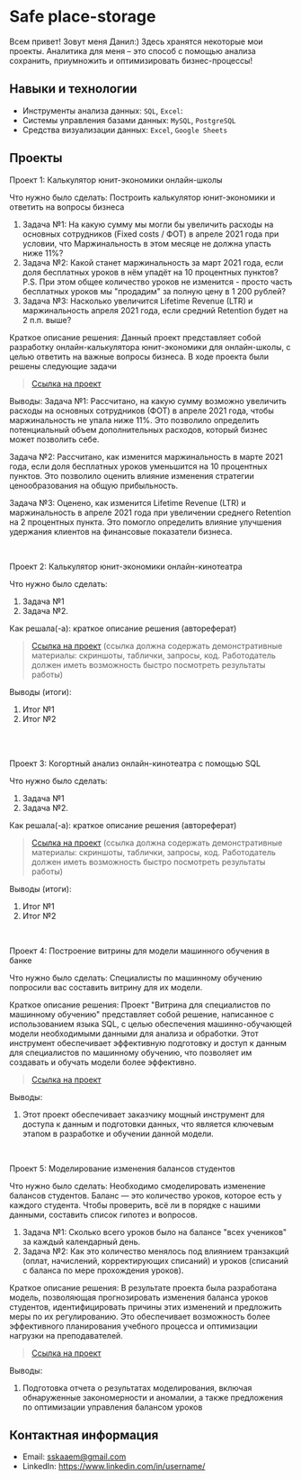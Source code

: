 # Safe place-storage
Всем привет! Зовут меня Данил:) Здесь хранятся некоторые мои проекты. Аналитика для меня – это способ с помощью анализа сохранить, приумножить и оптимизировать бизнес-процессы! 
## Навыки и технологии
- Инструменты анализа данных: ``SQL``, ``Excel``:  
- Системы управления базами данных: ``MySQL``, ``PostgreSQL``
- Средства визуализации данных: ``Excel``, ``Google Sheets``



## Проекты
<p> Проект 1: Калькулятор юнит-экономики онлайн-школы</p>
<p>Что нужно было сделать: Построить калькулятор юнит-экономики и ответить на вопросы бизнеса <p>
<ol>
  <li>Задача №1: На какую сумму мы могли бы увеличить расходы на основных сотрудников (Fixed costs / ФОТ) в апреле 2021 года  при условии, что Маржинальность в этом месяце не должна упасть ниже 11%?</li>
  <li>Задача №2: Какой станет маржинальность за март 2021 года, если доля бесплатных уроков в нём упадёт на 10 процентных пунктов? P.S. При этом общее количество уроков не изменится - просто часть бесплатных уроков мы "продадим" за полную цену в 1 200 рублей?</li>
  <li>Задача №3: Насколько увеличится Lifetime Revenue (LTR) и маржинальность апреля 2021 года, если средний Retention будет на 2 п.п. выше?</li>
</ol>

<p>Краткое описание решения: Данный проект представляет собой разработку онлайн-калькулятора юнит-экономики для онлайн-школы, с целью ответить на важные вопросы бизнеса. В ходе проекта были решены следующие задачи<p>


> <a href="https://docs.google.com/spreadsheets/d/1sxT2q_fEVvyiQb4PdNcVz2hCR_ZQz3MC/edit?usp=drive_link&ouid=115739838897832064564&rtpof=true&sd=true">Ссылка на проект</a>
  
<p> Выводы: 
Задача №1: Рассчитано, на какую сумму возможно увеличить расходы на основных сотрудников (ФОТ) в апреле 2021 года, чтобы маржинальность не упала ниже 11%. Это позволило определить потенциальный объем дополнительных расходов, который бизнес может позволить себе.

Задача №2: Рассчитано, как изменится маржинальность в марте 2021 года, если доля бесплатных уроков уменьшится на 10 процентных пунктов. Это позволило оценить влияние изменения стратегии ценообразования на общую прибыльность.

Задача №3: Оценено, как изменится Lifetime Revenue (LTR) и маржинальность в апреле 2021 года при увеличении среднего Retention на 2 процентных пункта. Это помогло определить влияние улучшения удержания клиентов на финансовые показатели бизнеса.<p>
<ol>
</ol>
<br> 

<p> Проект 2: Калькулятор юнит-экономики онлайн-кинотеатра</p>
<p>Что нужно было сделать:<p>
<ol>
  <li>Задача №1</li>
  <li>Задача №2.</li>
</ol>

<p>Как решала(-а): краткое описание решения (автореферат)<p>

> <a href="https://drive.google.com/drive/folders/11HcEeqniyrCMjuwHZ0GLysX0A2SEv-_x">Ссылка на проект</a>
 (ссылка должна содержать демонстративные материалы: скриншоты, таблички, запросы, код. Работодатель должен иметь возможность быстро посмотреть результаты работы)
 
<p>Выводы (итоги):<p>
<ol>
  <li>Итог №1</li>
  <li>Итог №2</li>
</ol>
<br> 

<br> 
<p> Проект 3: Когортный анализ онлайн-кинотеатра с помощью SQL</p>
<p>Что нужно было сделать:<p>
<ol>
  <li>Задача №1</li>
  <li>Задача №2.</li>
</ol>

<p>Как решала(-а): краткое описание решения (автореферат)<p>
  
> <a href="https://drive.google.com/drive/folders/1wdD-mfSeIsHWgrMLJz8Tv_ClAuP_EAOQ?usp=sharing">Ссылка на проект</a>
(ссылка должна содержать демонстративные материалы: скриншоты, таблички, запросы, код. Работодатель должен иметь возможность быстро посмотреть результаты работы)

  <p>Выводы (итоги):<p>
<ol>
  <li>Итог №1</li>
  <li>Итог №2</li>
</ol>

<br> 
<p>Проект 4: Построение витрины для модели машинного обучения в банке </p> 
<p>Что нужно было сделать: Специалисты по машинному обучению попросили вас составить витрину для их модели.<p>
  
<p>Краткое описание решения: Проект "Витрина для специалистов по машинному обучению" представляет собой решение, написанное с использованием языка SQL, с целью обеспечения машинно-обучающей модели необходимыми данными для анализа и обработки. Этот инструмент обеспечивает эффективную подготовку и доступ к данным для специалистов по машинному обучению, что позволяет им создавать и обучать модели более эффективно. <p>

> <a href="https://docs.google.com/spreadsheets/d/1N7za1OKxMamXknpyEy-AoJ7ZbzHxJZkZ/edit?usp=drive_link&ouid=115739838897832064564&rtpof=true&sd=true">Ссылка на проект</a>
  
 <p>Выводы:<p>
<ol>
  <li>Этот проект обеспечивает заказчику мощный инструмент для доступа к данным и подготовки данных, что является ключевым этапом в разработке и обучении данной модели.</li>
</ol>
<br> 


<p>Проект 5: Моделирование изменения балансов студентов</p> 
<p>Что нужно было сделать:  Необходимо смоделировать изменение балансов студентов. Баланс — это количество уроков, которое есть у каждого студента. 
Чтобы проверить, всё ли в порядке с нашими данными, составить список гипотез и вопросов. <p>
<ol>
  <li>Задача №1: Сколько всего уроков было на балансе "всех учеников" за каждый календарный день.</li>
  <li>Задача №2: Как это количество менялось под влиянием транзакций (оплат, начислений, корректирующих списаний) и уроков (списаний с баланса по мере прохождения уроков).</li>
</ol>

<p>Краткое описание решения: В результате проекта была разработана модель, позволяющая прогнозировать изменения баланса уроков студентов, идентифицировать причины этих изменений и предложить меры по их регулированию. Это обеспечивает возможность более эффективного планирования учебного процесса и оптимизации нагрузки на преподавателей.<p>

> <a href="https://docs.google.com/spreadsheets/d/1E3IkCN18OFAXeu0RdA9Yo8PYV166Z-jC/edit?usp=drive_link&ouid=115739838897832064564&rtpof=true&sd=true">Ссылка на проект</a>
 
 <p>Выводы:<p>
<ol>
  <li>Подготовка отчета о результатах моделирования, включая обнаруженные закономерности и аномалии, а также предложения по оптимизации управления балансом уроков</li>
</ol>

## Контактная информация
- Email: sskaaem@gmail.com
- LinkedIn: https://www.linkedin.com/in/username/
